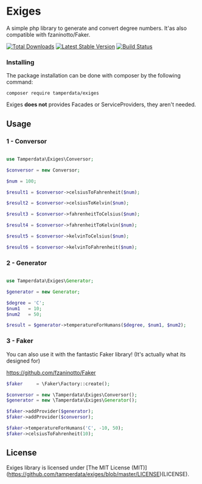 # Exiges

A simple php library to generate and convert degree numbers. It'as also compatible with fzaninotto/Faker.

[![Total Downloads](https://poser.pugx.org/tamperdata/exiges/downloads.svg)](https://packagist.org/packages/tamperdata/exiges)
[![Latest Stable Version](https://poser.pugx.org/tamperdata/exiges/v/stable.svg)](https://packagist.org/packages/tamperdata/exiges)
[![Build Status](https://travis-ci.org/tamperdata/exiges.svg?branch=master)](https://travis-ci.org/tamperdata/exiges) 

### Installing
The package installation can be done with composer by the following command:

```shell
composer require tamperdata/exiges
```

Exiges **does not** provides Facades or ServiceProviders, they aren't needed.

## Usage

### 1 - Conversor

```php

use Tamperdata\Exiges\Conversor;

$conversor = new Conversor;

$num = 100;

$result1 = $conversor->celsiusToFahrenheit($num);

$result2 = $conversor->celsiusToKelvin($num);

$result3 = $conversor->fahrenheitToCelsius($num);

$result4 = $conversor->fahrenheitToKelvin($num);

$result5 = $conversor->kelvinToCelsius($num);

$result6 = $conversor->kelvinToFahrenheit($num);
```

### 2 - Generator

```php

use Tamperdata\Exiges\Generator;

$generator = new Generator;

$degree = 'C';
$num1   = 10;
$num2   = 50;

$result = $generator->temperatureForHumans($degree, $num1, $num2);
```
### 3 - Faker
You can also use it with the fantastic Faker library! (It's actually what its designed for)

https://github.com/fzaninotto/Faker

```php
$faker     = \Faker\Factory::create();

$conversor = new \Tamperdata\Exiges\Conversor();
$generator = new \Tamperdata\Exiges\Generator();

$faker->addProvider($generator);
$faker->addProvider($conversor);

$faker->temperatureForHumans('C', -10, 50);
$faker->celsiusToFahrenheit(10);
```

## License

Exiges library is licensed under [The MIT License (MIT)] (https://github.com/tamperdata/exiges/blob/master/LICENSE)(LICENSE).

